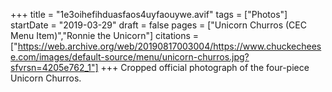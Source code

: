 +++
title = "1e3oihefihduasfaos4uyfaouywe.avif"
tags = ["Photos"]
startDate = "2019-03-29"
draft = false
pages = ["Unicorn Churros (CEC Menu Item)","Ronnie the Unicorn"]
citations = ["https://web.archive.org/web/20190817003004/https://www.chuckecheese.com/images/default-source/menu/unicorn-churros.jpg?sfvrsn=4205e762_1"]
+++
Cropped official photograph of the four-piece Unicorn Churros.
